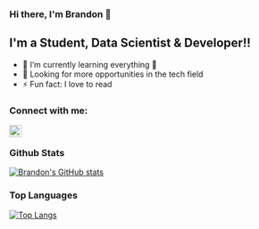 ### Hi there, I'm Brandon 👋

## I'm a Student, Data Scientist & Developer!!

- 🌱 I’m currently learning everything 🤣
- 👯 Looking for more opportunities in the tech field
- ⚡ Fun fact: I love to read


### Connect with me:
[<img align="left" alt="codeSTACKr | LinkedIn" width="22px" src="https://cdn.jsdelivr.net/npm/simple-icons@v3/icons/linkedin.svg" />][linkedin]

<br />

### Github Stats
[![Brandon's GitHub stats](https://github-readme-stats.vercel.app/api?username=bwan910&show_icons=true&theme=radical&include_all_commits=true)](https://github.com/bwan910/github-readme-stats)

### Top Languages
[![Top Langs](https://github-readme-stats.vercel.app/api/top-langs/?username=bwan910&theme=radical&layout=compact)](https://github.com/bwan910/github-readme-stats)



[linkedin]: https://www.linkedin.com/in/brandon-wan-053847193/
